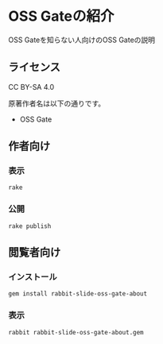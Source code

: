 # OSS Gateの紹介

OSS Gateを知らない人向けのOSS Gateの説明

## ライセンス

CC BY-SA 4.0

原著作者名は以下の通りです。

  * OSS Gate

## 作者向け

### 表示

    rake

### 公開

    rake publish

## 閲覧者向け

### インストール

    gem install rabbit-slide-oss-gate-about

### 表示

    rabbit rabbit-slide-oss-gate-about.gem

